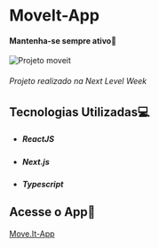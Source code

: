 # MoveIt-App

#### Mantenha-se sempre ativo:running:

![Projeto moveit](https://github.com/Henryke10x10/img/blob/main/MacBook%20Pro%20Retina.png)
###### Projeto realizado na Next Level Week

## Tecnologias Utilizadas:computer:

* ##### ReactJS
* ##### Next.js
* ##### Typescript


## Acesse o App:rocket:
[Move.It-App](https://moveit-gray-chi.vercel.app/)
